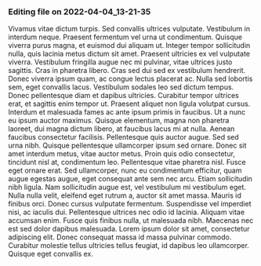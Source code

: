 

### Editing file on 2022-04-04_13-21-35

Vivamus vitae dictum turpis. Sed convallis ultrices vulputate. Vestibulum in interdum neque. Praesent fermentum vel urna ut condimentum. Quisque viverra purus magna, et euismod dui aliquam ut. Integer tempor sollicitudin nulla, quis lacinia metus dictum sit amet. Praesent ultricies ex vel vulputate viverra. Vestibulum fringilla augue nec mi pulvinar, vitae ultrices justo sagittis.
Cras in pharetra libero. Cras sed dui sed ex vestibulum hendrerit. Donec viverra ipsum quam, ac congue lectus placerat ac. Nulla sed lobortis sem, eget convallis lacus. Vestibulum sodales leo sed dictum tempus. Donec pellentesque diam et dapibus ultricies. Curabitur tempor ultrices erat, et sagittis enim tempor ut. Praesent aliquet non ligula volutpat cursus. Interdum et malesuada fames ac ante ipsum primis in faucibus. Ut a nunc eu ipsum auctor maximus. Quisque elementum, magna non pharetra laoreet, dui magna dictum libero, at faucibus lacus mi at nulla. Aenean faucibus consectetur facilisis. Pellentesque quis auctor augue.
Sed sed urna nibh. Quisque pellentesque ullamcorper ipsum sed ornare. Donec sit amet interdum metus, vitae auctor metus. Proin quis odio consectetur, tincidunt nisl at, condimentum leo. Pellentesque vitae pharetra nisl. Fusce eget ornare erat. Sed ullamcorper, nunc eu condimentum efficitur, quam augue egestas augue, eget consequat ante sem nec arcu. Etiam sollicitudin nibh ligula. Nam sollicitudin augue est, vel vestibulum mi vestibulum eget. Nulla nulla velit, eleifend eget rutrum a, auctor sit amet massa. Mauris id finibus orci. Donec cursus vulputate fermentum. Suspendisse vel imperdiet nisi, ac iaculis dui. Pellentesque ultrices nec odio id lacinia.
Aliquam vitae accumsan enim. Fusce quis finibus nulla, ut malesuada nibh. Maecenas nec est sed dolor dapibus malesuada. Lorem ipsum dolor sit amet, consectetur adipiscing elit. Donec consequat massa id massa pulvinar commodo. Curabitur molestie tellus ultricies tellus feugiat, id dapibus leo ullamcorper. Quisque eget convallis ex.


